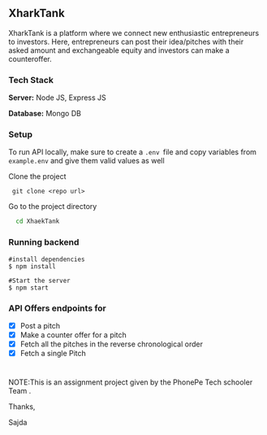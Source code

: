 ## XharkTank

 XharkTank is a platform where we connect new enthusiastic entrepreneurs to investors. Here, entrepreneurs can post their idea/pitches with their asked amount and exchangeable equity and investors can make a counteroffer.

 ### Tech Stack

**Server:** Node JS, Express JS

**Database:** Mongo DB

### Setup
To run API locally, make sure to create a ```.env ```file and copy variables from ```example.env``` and give them valid values as well

Clone the project
```
 git clone <repo url>
```

Go to the project directory

```bash
  cd XhaekTank
```




### Running backend


```shell
#install dependencies
$ npm install

#Start the server
$ npm start

```

 ### API Offers endpoints for

 - [x] Post a pitch
 - [x] Make a counter offer for a pitch
 - [x] Fetch all the pitches in the reverse chronological order
 - [x] Fetch a single Pitch
 
  #
 
 NOTE:This is an assignment project given by the PhonePe Tech schooler Team .
 
 
 
Thanks,

Sajda
